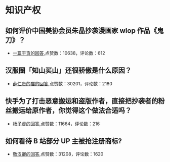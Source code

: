 #  知识产权 
## 如何评价中国美协会员朱晶抄袭漫画家 wlop 作品《鬼刀》？
- [一篇干货的回答](https://www.zhihu.com/question/520675097/answer/-1914909458),点赞数：10638，评论数：612
## 汉服圈「知山买山」还很骄傲是什么原因？
- [薛仁贵的猫的回答](https://www.zhihu.com/question/313940103/answer/620538008),点赞数：30201，评论数：2180
## 快手为了打击恶意搬运和盗版作者，直接把抄袭者的粉丝搬运给原作者，你觉得这个做法合适吗？
- [杨子虚的回答](https://www.zhihu.com/question/456833182/answer/1857777002),点赞数：11664，评论数：216
## 如何看待 B 站部分 UP 主被抢注册商标?
- [敬汉卿的回答](https://www.zhihu.com/question/338555259/answer/776871945),点赞数：31208，评论数：1620
